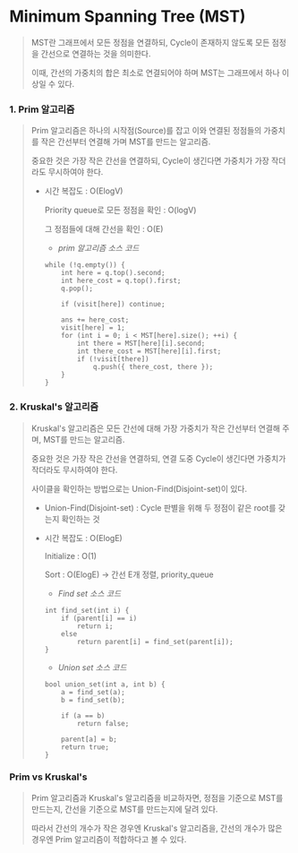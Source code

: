 # Minimum Spanning Tree (MST)

> MST란 그래프에서 모든 정점을 연결하되, Cycle이 존재하지 않도록 모든 점정을 간선으로 연결하는 것을 의미한다.
>
> 이때, 간선의 가중치의 합은 최소로 연결되어야 하며 MST는 그래프에서 하나 이상일 수 있다.



### 1. Prim 알고리즘

> Prim 알고리즘은 하나의 시작점(Source)를 잡고 이와 연결된 정점들의 가중치를 작은 간선부터 연결해 가며 MST를 만드는 알고리즘.
>
> 중요한 것은 가장 작은 간선을 연결하되, Cycle이 생긴다면 가중치가 가장 작더라도 무시하여야 한다.
>
> - 시간 복잡도 : O(ElogV)
>
>   Priority queue로 모든 정점을 확인 : O(logV)
>
>   그 정점들에 대해 간선을 확인 : O(E)
>
>   
>
>   * *prim 알고리즘 소스 코드*
>
>   ```
>   while (!q.empty()) {
>   	int here = q.top().second;
>   	int here_cost = q.top().first;
>   	q.pop();
>   
>   	if (visit[here]) continue;
>   	
>   	ans += here_cost;
>   	visit[here] = 1;
>   	for (int i = 0; i < MST[here].size(); ++i) {
>   		int there = MST[here][i].second;
>   		int there_cost = MST[here][i].first;
>   		if (!visit[there])
>   			q.push({ there_cost, there });
>   	}
>   }
>   ```



### 2. Kruskal's 알고리즘

> Kruskal's 알고리즘은 모든 간선에 대해 가장 가중치가 작은 간선부터 연결해 주며, MST를 만드는 알고리즘.
>
> 중요한 것은 가장 작은 간선을 연결하되, 연결 도중 Cycle이 생긴다면 가중치가 작더라도 무시하여야 한다.
>
> 사이클을 확인하는 방법으로는 Union-Find(Disjoint-set)이 있다.
>
> * Union-Find(Disjoint-set) : Cycle 판별을 위해 두 정점이 같은 root를 갖는지 확인하는 것
>
> * 시간 복잡도 : O(ElogE)
>
>   Initialize : O(1)
>
>   Sort : O(ElogE)  -> 간선 E개 정렬, priority_queue
>
>   
>
>   * *Find set 소스 코드*
>
>   ```
>   int find_set(int i) {
>   	if (parent[i] == i)
>   		return i;
>   	else
>   		return parent[i] = find_set(parent[i]);
>   }
>   ```
>
>   * *Union set 소스 코드*
>
>   ```
>   bool union_set(int a, int b) {
>   	a = find_set(a);
>   	b = find_set(b);
>   
>   	if (a == b) 
>   		return false;
>   
>   	parent[a] = b;
>   	return true;
>   }
>   ```



### Prim vs Kruskal's

> Prim 알고리즘과 Kruskal's 알고리즘을 비교하자면,  정점을 기준으로 MST를 만드는지, 간선을 기준으로 MST를 만드는지에 달려 있다.
>
> 따라서  간선의 개수가 작은 경우엔 Kruskal's 알고리즘을, 간선의 개수가 많은 경우엔 Prim 알고리즘이 적합하다고 볼 수 있다.